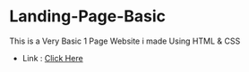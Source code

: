 # Landing-Page-Basic
This is a Very Basic 1 Page Website i made Using HTML &amp; CSS

- Link : [Click Here](https://sagar-aswar.github.io/Landing-Page-Basic/)
